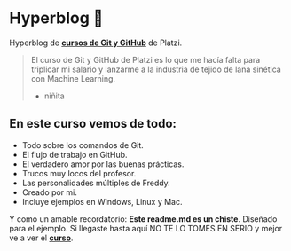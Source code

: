 # Hyperblog 💚
Hyperblog de [**cursos de Git y GitHub**](https://platzi.com/cursos/git-github/ "**cursos de Git y GitHub**") de Platzi.


> El curso de Git y GitHub de Platzi es lo que me hacía falta
para triplicar mi salario y lanzarme a la industria de tejido
de lana sinética con Machine Learning.
> - niñita

## En este curso vemos de todo:
* Todo sobre los comandos de Git.
* El flujo de trabajo en GitHub.
* El verdadero amor por las buenas prácticas.
* Trucos muy locos del profesor.
* Las personalidades múltiples de Freddy.
* Creado por mi.
* Incluye ejemplos en Windows, Linux y Mac.

Y como un amable recordatorio: **Este readme.md es un chiste**. Diseñado
para el ejemplo. Si llegaste hasta aquí NO TE LO TOMES EN SERIO y
mejor ve a ver el [**curso**](https://platzi.com/cursos/git-github "**curso**").
